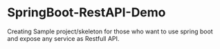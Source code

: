 # SpringBoot-RestAPI-Demo
Creating Sample project/skeleton for those who want to use spring boot and expose any service as Restfull API.
